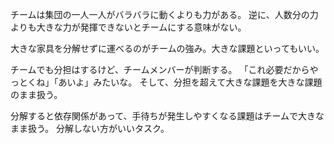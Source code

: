 チームは集団の一人一人がバラバラに動くよりも力がある。
逆に、人数分の力よりも大きな力が発揮できないとチームにする意味がない。

大きな家具を分解せずに運べるのがチームの強み。大きな課題といってもいい。

チームでも分担はするけど、チームメンバーが判断する。
「これ必要だからやっとくね」「あいよ」みたいな。
そして、分担を超えて大きな課題を大きな課題のまま扱う。

分解すると依存関係があって、手待ちが発生しやすくなる課題はチームで大きなまま扱う。
分解しない方がいいタスク。
